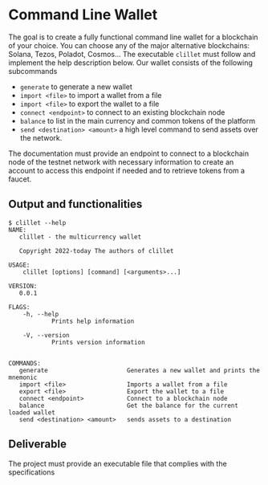 # Command Line Wallet

The goal is to create a fully functional command line wallet for a blockchain of your choice. You can choose any of the major alternative blockchains: Solana, Tezos, Poladot, Cosmos... The executable `clillet` must follow and implement the help description below. Our wallet consists of the following subcommands
- `generate` to generate a new wallet
- `import <file>` to import a wallet from a file
- `import <file>` to export the wallet to a file
- `connect <endpoint>` to connect to an existing blockchain node
- `balance` to list in the main currency and common tokens of the platform
- `send <destination> <amount>` a high level command to send assets over the network. 

The documentation must provide an endpoint to connect to a blockchain node of the testnet network with necessary information to create an account to access this endpoint if needed and to retrieve tokens from a faucet.

## Output and functionalities
    
```console
$ clillet --help
NAME:
   clillet - the multicurrency wallet

   Copyright 2022-today The authors of clillet

USAGE:
    clillet [options] [command] [<arguments>...]

VERSION:
   0.0.1

FLAGS:
    -h, --help
            Prints help information

    -V, --version
            Prints version information


COMMANDS:
   generate                      Generates a new wallet and prints the mnemonic
   import <file>                 Imports a wallet from a file
   export <file>                 Export the wallet to a file
   connect <endpoint>            Connect to a blockchain node
   balance                       Get the balance for the current loaded wallet
   send <destination> <amount>   sends assets to a destination
```

## Deliverable
The project must provide an executable file that complies with the specifications
